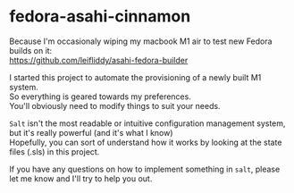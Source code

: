 # fedora-asahi-cinnamon

Because I'm occasionaly wiping my macbook M1 air to test new Fedora builds on it:  
https://github.com/leifliddy/asahi-fedora-builder

I started this project to automate the provisioning of a newly built M1 system.  
So everything is geared towards my preferences.  
You'll obviously need to modify things to suit your needs.  

```Salt``` isn't the most readable or intuitive configuration management system, but it's really powerful (and it's what I know)  
Hopefully, you can sort of understand how it works by looking at the state files (.sls) in this project.  

If you have any questions on how to implement something in ```salt```, please let me know and I'll try to help you out.  
